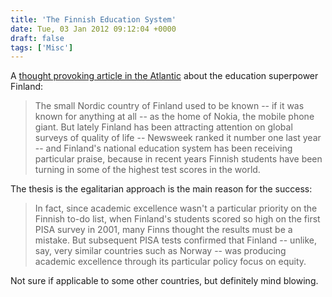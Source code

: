 ```yaml
---
title: 'The Finnish Education System'
date: Tue, 03 Jan 2012 09:12:04 +0000
draft: false
tags: ['Misc']
---
```


A [thought provoking article in the Atlantic](http://www.theatlantic.com/national/archive/2011/12/what-americans-keep-ignoring-about-finlands-school-success/250564/#.Tv4NA-e7HkY.mailto) about the education superpower Finland:

> The small Nordic country of Finland used to be known -- if it was known for anything at all -- as the home of Nokia, the mobile phone giant. But lately Finland has been attracting attention on global surveys of quality of life -- Newsweek ranked it number one last year -- and Finland's national education system has been receiving particular praise, because in recent years Finnish students have been turning in some of the highest test scores in the world.

The thesis is the egalitarian approach is the main reason for the success:

> In fact, since academic excellence wasn't a particular priority on the Finnish to-do list, when Finland's students scored so high on the first PISA survey in 2001, many Finns thought the results must be a mistake. But subsequent PISA tests confirmed that Finland -- unlike, say, very similar countries such as Norway -- was producing academic excellence through its particular policy focus on equity.

Not sure if applicable to some other countries, but definitely mind blowing.